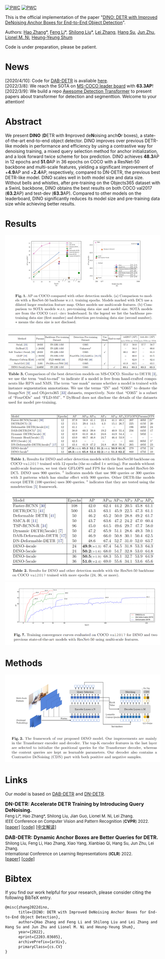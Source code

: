 [![PWC](https://img.shields.io/endpoint.svg?url=https://paperswithcode.com/badge/dino-detr-with-improved-denoising-anchor-1/object-detection-on-coco-minival)](https://paperswithcode.com/sota/object-detection-on-coco-minival?p=dino-detr-with-improved-denoising-anchor-1)
[![PWC](https://img.shields.io/endpoint.svg?url=https://paperswithcode.com/badge/dino-detr-with-improved-denoising-anchor-1/object-detection-on-coco)](https://paperswithcode.com/sota/object-detection-on-coco?p=dino-detr-with-improved-denoising-anchor-1)

This is the official implementation of the paper "[DINO: DETR with Improved DeNoising Anchor Boxes for End-to-End Object Detection](https://arxiv.org/abs/2203.03605)".

Authors: [Hao Zhang](https://scholar.google.com/citations?user=B8hPxMQAAAAJ&hl=zh-CN)\*, [Feng Li](https://fengli-ust.github.io/)\*, [Shilong Liu](https://www.lsl.zone/)\*, [Lei Zhang](https://www.leizhang.org/), [Hang Su](https://www.suhangss.me/), [Jun Zhu](https://ml.cs.tsinghua.edu.cn/~jun/index.shtml), [Lionel M. Ni](https://www.cse.ust.hk/~ni/), [Heung-Yeung Shum](https://scholar.google.com.hk/citations?user=9akH-n8AAAAJ&hl=en)

Code is under preparation, please be patient.

# News
[2020/4/10]: Code for [DAB-DETR](https://arxiv.org/abs/2201.12329) is avaliable [here](https://github.com/SlongLiu/DAB-DETR).
</br>
[2022/3/8]: We reach the SOTA on [MS-COCO leader board](https://paperswithcode.com/sota/object-detection-on-coco) with **63.3AP**!
</br>
[2022/3/9]: We build a repo [Awesome Detection Transformer](https://github.com/IDEACVR/awesome-detection-transformer) to present papers about transformer for detection and segmenttion. Welcome to your attention!

# Abstract
We present **DINO** (**D**ETR with **I**mproved de**N**oising anch**O**r
boxes), a state-of-the-art end-to-end object detector. DINO improves
over previous DETR-like models in performance and efficiency by using
a contrastive way for denoising training, a mixed query selection method
for anchor initialization, and a look forward twice scheme for box prediction. DINO achieves **48.3**AP in 12 epochs and **51.0**AP in 36 epochs
on COCO with a ResNet-50 backbone and multi-scale features, yielding a significant improvement of +**4.9**AP and +**2.4**AP, respectively,
compared to DN-DETR, the previous best DETR-like model. DINO
scales well in both model size and data size. Without bells and whistles,
after pre-training on the Objects365 dataset with a SwinL backbone,
DINO obtains the best results on both COCO val2017 (**63.2**AP) and
test-dev (**63.3**AP). Compared to other models on the leaderboard,
DINO significantly reduces its model size and pre-training data size
while achieving better results.

# Results
![SOTA results](figs/sota.png "results on MSCOCO")
![sota table](figs/sota_table.png "optional title")
![12ep results](figs/12ep.png "optional title")
![50ep results](figs/50ep.png "optional title")
![curve table](figs/curve.png "optional title")

# Methods
![method](figs/model.png "model arch")

# Links
Our model is based on [DAB-DETR](https://arxiv.org/abs/2201.12329) and [DN-DETR](https://arxiv.org/abs/2203.01305).
<p>
<font size=3><b>DN-DETR: Accelerate DETR Training by Introducing Query DeNoising.</b></font>
<br>
<font size=2>Feng Li*, Hao Zhang*, Shilong Liu, Jian Guo, Lionel M. Ni, Lei Zhang.</font>
<br>
<font size=2>IEEE Conference on Computer Vision and Pattern Recognition (<b>CVPR</b>) 2022.</font>
<br>
<a href='https://arxiv.org/abs/2203.01305'>[paper]</a> <a href='https://github.com/FengLi-ust/DN-DETR'>[code]</a> <a href='https://www.zhihu.com/question/517340666/answer/2381304399'>[中文解读]</a>
</p>

<p>
<font size=3><b>DAB-DETR: Dynamic Anchor Boxes are Better Queries for DETR.</b></font>
<br>
<font size=2>Shilong Liu, Feng Li, Hao Zhang, Xiao Yang, Xianbiao Qi, Hang Su, Jun Zhu, Lei Zhang.</font>
<br>
<font size=2>International Conference on Learning Representations (<b>ICLR</b>) 2022.</font>
<br>
<a href='https://arxiv.org/abs/2201.12329'>[paper]</a> <a href='https://github.com/SlongLiu/DAB-DETR'>[code]</a>    
</p>


# Bibtex
If you find our work helpful for your research, please consider citing the following BibTeX entry.   
```
@misc{zhang2022dino,
      title={DINO: DETR with Improved DeNoising Anchor Boxes for End-to-End Object Detection}, 
      author={Hao Zhang and Feng Li and Shilong Liu and Lei Zhang and Hang Su and Jun Zhu and Lionel M. Ni and Heung-Yeung Shum},
      year={2022},
      eprint={2203.03605},
      archivePrefix={arXiv},
      primaryClass={cs.CV}
}
```
